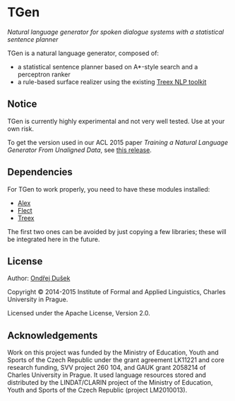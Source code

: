 TGen
====

*Natural language generator for spoken dialogue systems with a statistical sentence planner*

TGen is a natural language generator, composed of:
- a statistical sentence planner based on A*-style search and a perceptron ranker
- a rule-based surface realizer using the existing [Treex NLP toolkit](http://ufal.cz/treex)

Notice
------

TGen is currently highly experimental and not very well tested. Use at your own risk.

To get the version used in our ACL 2015 paper _Training a Natural Language Generator From Unaligned Data_, see [this release](https://github.com/UFAL-DSG/tgen/releases/tag/ACL2015).

Dependencies
------------

For TGen to work properly, you need to have these modules installed:

- [Alex](https://github.com/UFAL-DSG/alex)
- [Flect](https://github.com/UFAL-DSG/flect)
- [Treex](http://ufal.cz/treex)

The first two ones can be avoided by just copying a few libraries; these will be integrated here in the future.

License
-------
Author: [Ondřej Dušek](http://ufal.cz/ondrej-dusek)

Copyright © 2014-2015 Institute of Formal and Applied Linguistics, Charles University in Prague.

Licensed under the Apache License, Version 2.0.

Acknowledgements
----------------

Work on this project was funded by the Ministry of Education, Youth and Sports of the Czech Republic under the grant agreement LK11221 and core research funding, SVV project 260 104, and GAUK grant 2058214 of Charles University in Prague. It used language resources stored and distributed by the LINDAT/CLARIN project of the Ministry of Education, Youth and Sports of the Czech Republic (project LM2010013).
